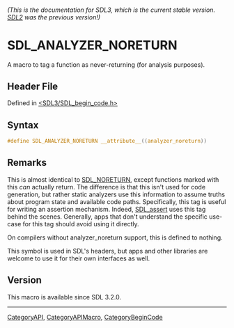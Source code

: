 ###### (This is the documentation for SDL3, which is the current stable version. [SDL2](https://wiki.libsdl.org/SDL2/) was the previous version!)
# SDL_ANALYZER_NORETURN

A macro to tag a function as never-returning (for analysis purposes).

## Header File

Defined in [<SDL3/SDL_begin_code.h>](https://github.com/libsdl-org/SDL/blob/main/include/SDL3/SDL_begin_code.h)

## Syntax

```c
#define SDL_ANALYZER_NORETURN __attribute__((analyzer_noreturn))
```

## Remarks

This is almost identical to [SDL_NORETURN](SDL_NORETURN), except functions
marked with this _can_ actually return. The difference is that this isn't
used for code generation, but rather static analyzers use this information
to assume truths about program state and available code paths.
Specifically, this tag is useful for writing an assertion mechanism.
Indeed, [SDL_assert](SDL_assert) uses this tag behind the scenes.
Generally, apps that don't understand the specific use-case for this tag
should avoid using it directly.

On compilers without analyzer_noreturn support, this is defined to nothing.

This symbol is used in SDL's headers, but apps and other libraries are
welcome to use it for their own interfaces as well.

## Version

This macro is available since SDL 3.2.0.

----
[CategoryAPI](CategoryAPI), [CategoryAPIMacro](CategoryAPIMacro), [CategoryBeginCode](CategoryBeginCode)

